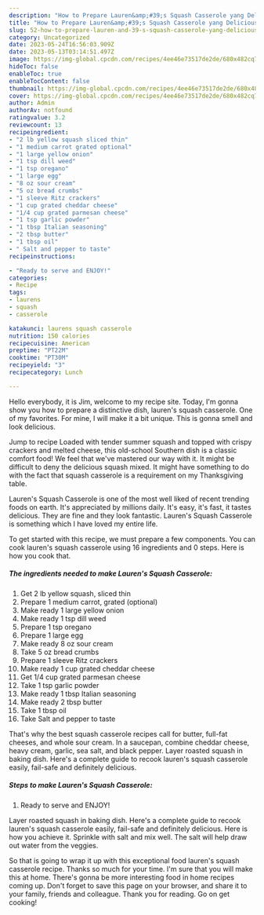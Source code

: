 ```yaml
---
description: "How to Prepare Lauren&amp;#39;s Squash Casserole yang Delicious}"
title: "How to Prepare Lauren&amp;#39;s Squash Casserole yang Delicious}"
slug: 52-how-to-prepare-lauren-and-39-s-squash-casserole-yang-delicious
category: Uncategorized
date: 2023-05-24T16:56:03.909Z
date: 2023-05-13T03:14:51.497Z
image: https://img-global.cpcdn.com/recipes/4ee46e73517de2de/680x482cq70/laurens-squash-casserole-recipe-main-photo.jpg
hideToc: false
enableToc: true
enableTocContent: false
thumbnail: https://img-global.cpcdn.com/recipes/4ee46e73517de2de/680x482cq70/laurens-squash-casserole-recipe-main-photo.jpg
cover: https://img-global.cpcdn.com/recipes/4ee46e73517de2de/680x482cq70/laurens-squash-casserole-recipe-main-photo.jpg
author: Admin
authorAv: notfound
ratingvalue: 3.2
reviewcount: 13
recipeingredient:
- "2 lb yellow squash sliced thin"
- "1 medium carrot grated optional"
- "1 large yellow onion"
- "1 tsp dill weed"
- "1 tsp oregano"
- "1 large egg"
- "8 oz sour cream"
- "5 oz bread crumbs"
- "1 sleeve Ritz crackers"
- "1 cup grated cheddar cheese"
- "1/4 cup grated parmesan cheese"
- "1 tsp garlic powder"
- "1 tbsp Italian seasoning"
- "2 tbsp butter"
- "1 tbsp oil"
- " Salt and pepper to taste"
recipeinstructions:

- "Ready to serve and ENJOY!"
categories:
- Recipe
tags:
- laurens
- squash
- casserole

katakunci: laurens squash casserole 
nutrition: 150 calories
recipecuisine: American
preptime: "PT22M"
cooktime: "PT30M"
recipeyield: "3"
recipecategory: Lunch

---
```



Hello everybody, it is Jim, welcome to my recipe site. Today, I'm gonna show you how to prepare a distinctive dish, lauren&#39;s squash casserole. One of my favorites. For mine, I will make it a bit unique. This is gonna smell and look delicious.

Jump to recipe Loaded with tender summer squash and topped with crispy crackers and melted cheese, this old-school Southern dish is a classic comfort food! We feel that we&#39;ve mastered our way with it. It might be difficult to deny the delicious squash mixed. It might have something to do with the fact that squash casserole is a requirement on my Thanksgiving table.

Lauren&#39;s Squash Casserole is one of the most well liked of recent trending foods on earth. It's appreciated by millions daily. It's easy, it's fast, it tastes delicious. They are fine and they look fantastic. Lauren&#39;s Squash Casserole is something which I have loved my entire life.


To get started with this recipe, we must prepare a few components. You can cook lauren&#39;s squash casserole using 16 ingredients and 0 steps. Here is how you cook that.

<!--inarticleads1-->

##### The ingredients needed to make Lauren&#39;s Squash Casserole:

1. Get 2 lb yellow squash, sliced thin
1. Prepare 1 medium carrot, grated (optional)
1. Make ready 1 large yellow onion
1. Make ready 1 tsp dill weed
1. Prepare 1 tsp oregano
1. Prepare 1 large egg
1. Make ready 8 oz sour cream
1. Take 5 oz bread crumbs
1. Prepare 1 sleeve Ritz crackers
1. Make ready 1 cup grated cheddar cheese
1. Get 1/4 cup grated parmesan cheese
1. Take 1 tsp garlic powder
1. Make ready 1 tbsp Italian seasoning
1. Make ready 2 tbsp butter
1. Take 1 tbsp oil
1. Take  Salt and pepper to taste


That&#39;s why the best squash casserole recipes call for butter, full-fat cheeses, and whole sour cream. In a saucepan, combine cheddar cheese, heavy cream, garlic, sea salt, and black pepper. Layer roasted squash in baking dish. Here&#39;s a complete guide to recook lauren&#39;s squash casserole easily, fail-safe and definitely delicious. 

<!--inarticleads2-->

##### Steps to make Lauren&#39;s Squash Casserole:


1. Ready to serve and ENJOY!

Layer roasted squash in baking dish. Here&#39;s a complete guide to recook lauren&#39;s squash casserole easily, fail-safe and definitely delicious. Here is how you achieve it. Sprinkle with salt and mix well. The salt will help draw out water from the veggies. 

So that is going to wrap it up with this exceptional food lauren&#39;s squash casserole recipe. Thanks so much for your time. I'm sure that you will make this at home. There's gonna be more interesting food in home recipes coming up. Don't forget to save this page on your browser, and share it to your family, friends and colleague. Thank you for reading. Go on get cooking!
